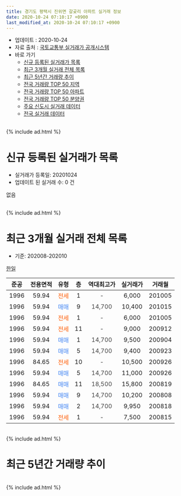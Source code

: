 ```yaml
---
title: 경기도 평택시 진위면 갈곶리 아파트 실거래 정보
date: 2020-10-24 07:10:17 +0900
last_modified_at: 2020-10-24 07:10:17 +0900
---
```


* 업데이트 : 2020-10-24
* 자료 출처 : [국토교통부 실거래가 공개시스템](http://rt.molit.go.kr)
* 바로 가기
    * [신규 등록된 실거래가 목록](#신규-등록된-실거래가-목록)
    * [최근 3개월 실거래 전체 목록](#최근-3개월-실거래-전체-목록)
    * [최근 5년간 거래량 추이](#최근-5년간-거래량-추이)
    * [전국 거래량 TOP 50 지역](https://inasie.github.io/apt-trade-info/최근-3개월-전국에서-가장-거래가-많이-발생한-지역)
    * [전국 거래량 TOP 50 아파트](https://inasie.github.io/apt-trade-info/최근-3개월-전국에서-가장-거래가-많이-발생한-아파트)
    * [전국 거래량 TOP 50 분양권](https://inasie.github.io/apt-trade-info/최근-3개월-전국에서-가장-거래가-많이-발생한-분양권)
    * [주요 신도시 실거래 데이터](https://inasie.github.io/apt-trade-info/주요-신도시)
    * [전국 실거래 데이터](https://inasie.github.io/apt-trade-info/전국)
<br>
{% include ad.html %}
<br>

# 신규 등록된 실거래가 목록
* 실거래가 등록일: 20201024
* 업데이트 된 실거래 수: 0 건

없음

<br>
{% include ad.html %}
<br>

# 최근 3개월 실거래 전체 목록
* 기준: 202008-202010


[한일](https://search.naver.com/search.naver?query=%EA%B2%BD%EA%B8%B0%EB%8F%84+%ED%8F%89%ED%83%9D%EC%8B%9C+%EC%A7%84%EC%9C%84%EB%A9%B4+%EA%B0%88%EA%B3%B6%EB%A6%AC+%ED%95%9C%EC%9D%BC)

|준공|전용면적|유형|층|역대최고가|실거래가|거래월|
|:---:|:---:|:---:|:---:|:---:|:---:|:---:|
|1996|59.94|<span style="color:#ff5a00">전세</span>|1|<span style="color:#444444">-</span>|6,000|201005|
|1996|59.94|<span style="color:#4285f3">매매</span>|9|<span style="color:#444444">14,700</span>|10,400|201015|
|1996|59.94|<span style="color:#ff5a00">전세</span>|1|<span style="color:#444444">-</span>|6,000|201005|
|1996|59.94|<span style="color:#ff5a00">전세</span>|11|<span style="color:#444444">-</span>|9,000|200912|
|1996|59.94|<span style="color:#4285f3">매매</span>|1|<span style="color:#444444">14,700</span>|9,500|200904|
|1996|59.94|<span style="color:#4285f3">매매</span>|5|<span style="color:#444444">14,700</span>|9,400|200923|
|1996|84.65|<span style="color:#ff5a00">전세</span>|10|<span style="color:#444444">-</span>|10,500|200926|
|1996|59.94|<span style="color:#4285f3">매매</span>|5|<span style="color:#444444">14,700</span>|11,000|200926|
|1996|84.65|<span style="color:#4285f3">매매</span>|11|<span style="color:#444444">18,500</span>|15,800|200819|
|1996|59.94|<span style="color:#4285f3">매매</span>|9|<span style="color:#444444">14,700</span>|10,200|200808|
|1996|59.94|<span style="color:#4285f3">매매</span>|2|<span style="color:#444444">14,700</span>|9,950|200818|
|1996|59.94|<span style="color:#ff5a00">전세</span>|1|<span style="color:#444444">-</span>|7,500|200815|


<br>
{% include ad.html %}
<br>

# 최근 5년간 거래량 추이


<div style="width:100%;">
    <canvas id="deal_progress" height="200"></canvas>
</div>

<script>
new Chart(document.getElementById("deal_progress"), {
    type: 'line',
    data: {
        labels: ['201510','201511','201512','201601','201602','201603','201604','201605','201606','201607','201608','201609','201610','201611','201612','201701','201702','201703','201704','201705','201706','201707','201708','201709','201710','201711','201712','201801','201802','201803','201804','201805','201806','201807','201808','201809','201810','201811','201812','201901','201902','201903','201904','201905','201906','201907','201908','201909','201910','201911','201912','202001','202002','202003','202004','202005','202006','202007','202008','202009','202010'],
        datasets: [{
            label: '매매',
            pointRadius: 1,
            data: [7, 4, 2, 3, 0, 5, 1, 4, 3, 3, 2, 3, 3, 2, 0, 5, 3, 2, 3, 4, 4, 3, 5, 4, 2, 2, 3, 0, 0, 0, 2, 1, 0, 2, 3, 1, 2, 2, 0, 0, 2, 0, 3, 0, 2, 0, 1, 3, 3, 3, 3, 0, 2, 4, 1, 5, 4, 1, 3, 3, 1],
            borderColor: "rgba(255, 201, 14, 1)",
            backgroundColor: "rgba(255, 201, 14, 0.5)",
            fill: false,
            lineTension: 0
        },{
            label: '전월세',
            pointRadius: 1,
            data: [3, 3, 3, 1, 0, 0, 4, 2, 2, 1, 2, 2, 4, 5, 1, 3, 3, 6, 3, 1, 1, 3, 3, 2, 2, 2, 3, 3, 1, 1, 1, 5, 3, 1, 4, 4, 3, 2, 3, 1, 1, 2, 2, 1, 3, 2, 2, 5, 3, 0, 3, 2, 1, 1, 2, 0, 2, 4, 1, 2, 2],
            borderColor: "rgba(0, 141, 185, 1)",
            backgroundColor: "rgba(0, 141, 185, 0.5)",
            fill: false,
            lineTension: 0
        }
        ]
    },
    options: {
        responsive: true,
        title: {
            display: false
        },
        tooltips: {
            mode: 'index',
            intersect: false
        },
        hover: {
            mode: 'nearest',
            intersect: true
        },
        scales: {
            xAxes: [{
                display: true,
                scaleLabel: {
                    display: true,
                    labelString: '년/월'
                }
            }],
            yAxes: [{
                display: true,
                ticks: {
                    suggestedMin: 0,
                },
                scaleLabel: {
                    display: true,
                    labelString: '실거래 수'
                }
            }]
        }
    }
});

</script>


<br>
{% include ad.html %}
<br>

